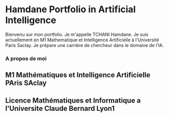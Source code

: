 # Hamdane Portfolio in Artificial Intelligence
Bienvenu sur mon portfolio.
Je m'appelle TCHANI Hamdane. Je suis actuellement en M1 Mathematique et Intelligence Artificielle à l'Université Paris Saclay. Je prépare une carrière de chercheur dans le domaine de l'IA.

### A propos de moi

## M1 Mathématiques et Intelligence Artificielle PAris SAclay
## Licence Mathématiques et Informatique a l'Universite Claude Bernard Lyon1
